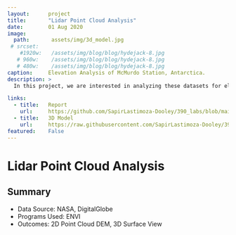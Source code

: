 ```yaml
---
layout:      project
title:       "Lidar Point Cloud Analysis"
date:        01 Aug 2020
image:
  path:       assets/img/3d_model.jpg
 # srcset:
    #1920w:   /assets/img/blog/blog/hydejack-8.jpg
   # 960w:    /assets/img/blog/blog/hydejack-8.jpg
   # 480w:    /assets/img/blog/blog/hydejack-8.jpg
caption:     Elevation Analysis of McMurdo Station, Antarctica.
description: >
  In this project, we are interested in analyzing these datasets for elevation inconsistencies, correcting those errors and producing 3D Perspective View Models to depict elevation distribution in an easy-to-understand manner. We will be performing all analysis in ENVI and creating models using the 3D Surface View function.

links:
  - title:   Report
    url:     https://github.com/SapirLastimoza-Dooley/390_labs/blob/main/LIDAR/Reports/point_cloud_analysis.pdf
  - title:   3D Model
    url:     https://raw.githubusercontent.com/SapirLastimoza-Dooley/390_labs/main/LIDAR/Figures/3d_model.jpg
featured:    False
---
```

# Lidar Point Cloud Analysis

## Summary
* Data Source: NASA, DigitalGlobe
* Programs Used: ENVI
* Outcomes: 2D Point Cloud DEM, 3D Surface View
